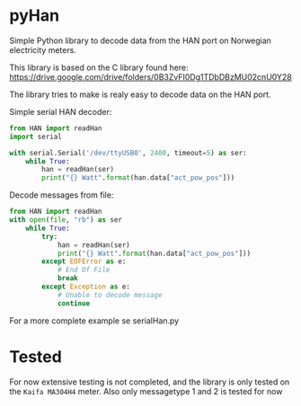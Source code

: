 # pyHan

Simple Python library to decode data from the HAN port on Norwegian electricity meters.

This library is based on the C library found here: https://drive.google.com/drive/folders/0B3ZvFI0Dg1TDbDBzMU02cnU0Y28


The library tries to make is realy easy to decode data on the HAN port.

Simple serial HAN decoder:
```python
from HAN import readHan
import serial

with serial.Serial('/dev/ttyUSB0', 2400, timeout=5) as ser:
    while True:
        han = readHan(ser)
        print("{} Watt".format(han.data["act_pow_pos"]))
``` 


Decode messages from file:
```python
from HAN import readHan
with open(file, "rb") as ser
    while True:
        try:
            han = readHan(ser)
            print("{} Watt".format(han.data["act_pow_pos"]))
        except EOFError as e:
            # End Of File
            break
        except Exception as e:
            # Unable to decode message
            continue

```


For a more complete example se serialHan.py


# Tested

For now extensive testing is not completed, and the library is only tested on the `Kaifa MA304H4` meter.
Also only messagetype 1 and 2 is tested for now
